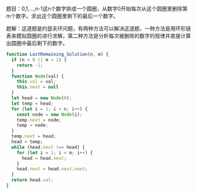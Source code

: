 题目：0,1,...,n-1这n个数字排成一个圆圈，从数字0开始每次从这个圆圈里删除第m个数字。求出这个圆圈里剩下的最后一个数字。

题解：这道题是约瑟夫环问题，有两种方法可以解决这道题，一种方法是用环形链表来模拟圆圈的进行求解，第二种方法是分析每次被删除的数字的规律并直接计算出圆圈中最后剩下的数字。

```js
function LastRemaining_Solution(n, m) {
  if (n < 0 || m < 1) {
    return -1;
  }
  function Node(val) {
    this.val = val;
    this.next = null
  }
  let head = new Node(0);
  let temp = head;
  for (let i = 1; i < n; i++) {
    const node = new Node(i);
    temp.next = node;
    temp = node;
  }
  temp.next = head;
  head = temp;
  while (head.next !== head) {
    for (let i = 1; i < m; i++) {
      head = head.next;
    }
    head.next = head.next.next;
  }
  return head.val;
}
```